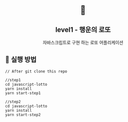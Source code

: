 <h1 align="middle">🎱</h1>
<h2 align="middle">level1 - 행운의 로또</h2>
<p align="middle">자바스크립트로 구현 하는 로또 어플리케이션</p>

## 📌 실행 방법

```
// After git clone this repo

//step1
cd javascript-lotto
yarn install
yarn start-step1

//step2
cd javascript-lotto
yarn install
yarn start-step2
```
